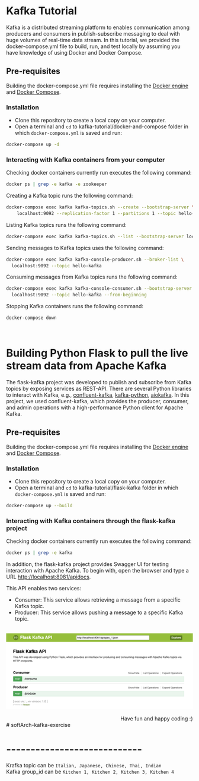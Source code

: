 # Kafka Tutorial
Kafka is a distributed streaming platform to enables communication among producers and consumers in publish-subscribe messaging to deal with huge volumes of real-time data stream. In this tutorial, we provided the docker-compose.yml file to build, run, and test locally by assuming you have knowledge of using Docker and Docker Compose.

## Pre-requisites
Building the docker-compose.yml file requires installing the [Docker engine](https://docs.docker.com/engine/install/) and [Docker Compose](https://docs.docker.com/compose/install/).

### Installation
* Clone this repository to create a local copy on your computer.
* Open a terminal and `cd` to kafka-tutorial/docker-and-compose folder in which `docker-compose.yml` is saved and run:

```bash
docker-compose up -d
```

### Interacting with Kafka containers from your computer

Checking docker containers currently run executes the following command:

```bash
docker ps | grep -e kafka -e zookeeper
```

Creating a Kafka topic runs the following command:

```bash
docker-compose exec kafka kafka-topics.sh --create --bootstrap-server \
    localhost:9092 --replication-factor 1 --partitions 1 --topic hello-kafka
```

Listing Kafka topics runs the following command:

```bash
docker-compose exec kafka kafka-topics.sh --list --bootstrap-server localhost:9092
```

Sending messages to Kafka topics uses the following command:

```bash
docker-compose exec kafka kafka-console-producer.sh --broker-list \
  localhost:9092 --topic hello-kafka
```

Consuming messages from Kafka topics runs the following command:

```bash
docker-compose exec kafka kafka-console-consumer.sh --bootstrap-server \
  localhost:9092 --topic hello-kafka --from-beginning
```

Stopping Kafka containers runs the following command:

```bash
docker-compose down
```
<br />

# Building Python Flask to pull the live stream data from Apache Kafka
The flask-kafka project was developed to publish and subscribe from Kafka topics by exposing services as REST-API. There are several Python libraries to interact with Kafka, e.g., [confluent-kafka](https://docs.confluent.io/kafka-clients/python/current/overview.html), [kafka-python](https://kafka-python.readthedocs.io/en/master/), [aiokafka](https://aiokafka.readthedocs.io/en/stable/). In this project, we used confluent-kafka, which provides the producer, consumer, and admin operations with a high-performance Python client for Apache Kafka.

## Pre-requisites
Building the docker-compose.yml file requires installing the [Docker engine](https://docs.docker.com/engine/install/) and [Docker Compose](https://docs.docker.com/compose/install/).

### Installation
* Clone this repository to create a local copy on your computer.
* Open a terminal and `cd` to kafka-tutorial/flask-kafka folder in which `docker-compose.yml` is saved and run:

```bash
docker-compose up --build
```

### Interacting with Kafka containers through the flask-kafka project

Checking docker containers currently run executes the following command:

```bash
docker ps | grep -e kafka
```

In addition, the flask-kafka project provides Swagger UI for testing interaction with Apache Kafka. To begin with, open the browser and type a URL [http://localhost:8081/apidocs](http://localhost:8081/apidocs).

This API enables two services:
* Consumer: This service allows retrieving a message from a specific Kafka topic.
* Producer: This service allows pushing a message to a specific Kafka topic.
<br /><br />

![](flask-kafka/resources/flasgger/01-swagger-ui.png)

<div dir='rtl'>(: Have fun and happy coding</div># softArch-kafka-exercise

# ----------------------------
Krafka topic can be `Italian, Japanese, Chinese, Thai, Indian` <br>
Kafka group_id can be `Kitchen 1, Kitchen 2, Kitchen 3, Kitchen 4` <br>